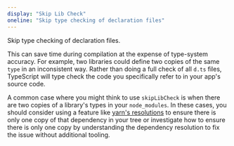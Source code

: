 ```yaml
---
display: "Skip Lib Check"
oneline: "Skip type checking of declaration files"
---
```


Skip type checking of declaration files.

This can save time during compilation at the expense of type-system accuracy. For example, two libraries could
define two copies of the same `type` in an inconsistent way. Rather than doing a full check of all `d.ts` files, TypeScript
will type check the code you specifically refer to in your app's source code.

A common case where you might think to use `skipLibCheck` is when there are two copies of a library's types in
your `node_modules`. In these cases, you should consider using a feature like [yarn's resolutions](https://yarnpkg.com/lang/en/docs/selective-version-resolutions/)
to ensure there is only one copy of that dependency in your tree or investigate how to ensure there is
only one copy by understanding the dependency resolution to fix the issue without additional tooling.

